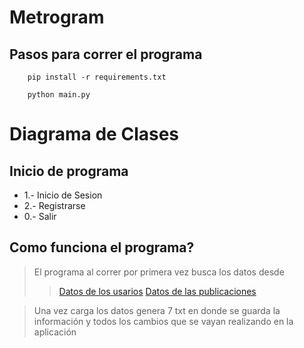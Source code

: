 # Metrogram

## Pasos para correr el programa

```
    pip install -r requirements.txt
```

```
    python main.py
```

# Diagrama de Clases



## Inicio de programa

* 1.- Inicio de Sesion
* 2.- Registrarse
* 0.- Salir


## Como funciona el programa?

> El programa al correr por primera vez busca los datos desde
>> [Datos de los usarios](https://raw.githubusercontent.com/Algoritmos-y-Programacion-2223-3/api-proyecto/08d4d2ce028692d71e9f8c32ea8c29ae24efe5b1/users.json)
>> [Datos de las publicaciones](https://raw.githubusercontent.com/Algoritmos-y-Programacion-2223-3/api-proyecto/08d4d2ce028692d71e9f8c32ea8c29ae24efe5b1/posts.json)

>Una vez carga los datos genera 7 txt en donde se guarda la información y todos los cambios que se vayan realizando en la aplicación 
